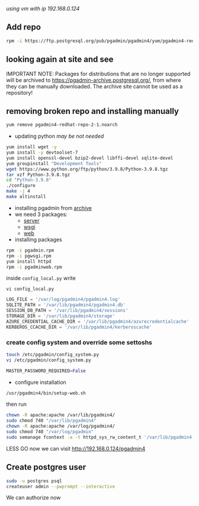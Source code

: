 *using vm with ip 192.168.0.124*
## Add repo
```bash
rpm -i https://ftp.postgresql.org/pub/pgadmin/pgadmin4/yum/pgadmin4-redhat-repo-2-1.noarch.rpm
```
## looking again at site and see 
IMPORTANT NOTE: Packages for distributions that are no longer supported will be archived to https://pgadmin-archive.postgresql.org/, from where they can be manually downloaded. The archive site cannot be used as a repository!
## removing broken repo and installing manually 
```bash
yum remove pgadmin4-redhat-repo-2-1.noarch
```
- updating python *may be not needed*
```bash
yum install wget -y
yum install -y devtoolset-7
yum install openssl-devel bzip2-devel libffi-devel sqlite-devel
yum groupinstall "Development Tools"
wget https://www.python.org/ftp/python/3.9.8/Python-3.9.8.tgz
tar xzf Python-3.9.8.tgz
cd "Python-3.9.8"
./configure
make -j 4 
make altinstall
```
- installing pgadmin from [archive](https://pgadmin-archive.postgresql.org/pgadmin4/yum/redhat/rhel-7Server-x86_64/index.html)
- we need 3 packages:
  - [server](https://pgadmin-archive.postgresql.org/pgadmin4/yum/redhat/rhel-7Server-x86_64/pgadmin4-server-6.9-1.el7.x86_64.rpm)
  - [wsgi](https://pgadmin-archive.postgresql.org/pgadmin4/yum/redhat/rhel-7Server-x86_64/pgadmin4-python3-mod_wsgi-4.9.0-1.el7.x86_64.rpm)
  - [web](https://pgadmin-archive.postgresql.org/pgadmin4/yum/redhat/rhel-7Server-x86_64/pgadmin4-web-6.9-1.el7.noarch.rpm)
- installing packages
```bash
rpm -i pgadmin.rpm
rpm -i pgwsgi.rpm
yum install httpd
rpm -i pgadminweb.rpm
```
inside `config_local.py` write 
```
vi config_local.py
```
```python
LOG_FILE = '/var/log/pgadmin4/pgadmin4.log'
SQLITE_PATH = '/var/lib/pgadmin4/pgadmin4.db'
SESSION_DB_PATH = '/var/lib/pgadmin4/sessions'
STORAGE_DIR = '/var/lib/pgadmin4/storage'
AZURE_CREDENTIAL_CACHE_DIR = '/var/lib/pgadmin4/azurecredentialcache'
KERBEROS_CCACHE_DIR = '/var/lib/pgadmin4/kerberoscache'
```
### create config system and override some settoshs 
```bash
touch /etc/pgadmin/config_system.py
vi /etc/pgadmin/config_system.py
```
```python
MASTER_PASSWORD_REQUIRED=False
```
- configure installation
```bash
/usr/pgadmin4/bin/setup-web.sh
```
then run
```bash
chown -R apache:apache /var/lib/pgadmin4/
sudo chmod 740 "/var/lib/pgadmin4"
chown -R apache:apache /var/log/pgadmin4/
sudo chmod 740 "/var/log/pgadmin"
sudo semanage fcontext -a -t httpd_sys_rw_content_t '/var/lib/pgadmin4(/.*)?'
```
LESS GO
now we can visit http://192.168.0.124/pgadmin4
## Create postgres user
```bash
sudo -u postgres psql
createuser admin --pwprompt --interactive
```
We can authorize now
